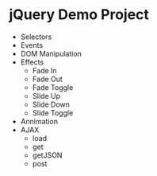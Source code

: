 # jQuery Demo Project

- Selectors
- Events
- DOM Manipulation
- Effects 
  - Fade In
  - Fade Out
  - Fade Toggle
  - Slide Up
  - Slide Down
  - Slide Toggle
- Annimation
- AJAX
  - load
  - get
  - getJSON
  - post
